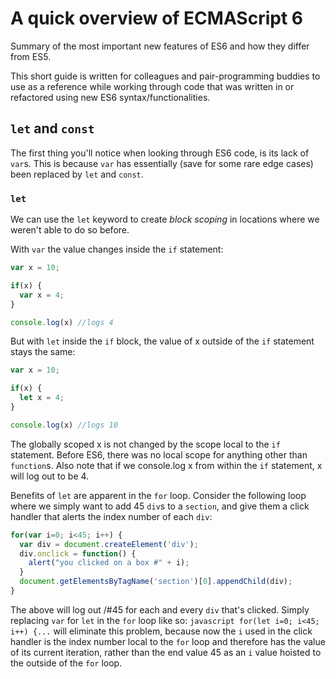 # A quick overview of ECMAScript 6
Summary of the most important new features of ES6 and how they differ from ES5.

This short guide is written for colleagues and pair-programming buddies to use as a reference while working through code that was written in or refactored using new ES6 syntax/functionalities.

## `let` and `const`
The first thing you'll notice when looking through ES6 code, is its lack of `var`s.
This is because `var` has essentially (save for some rare edge cases) been replaced by `let` and `const`.

### `let`
We can use the `let` keyword to create _block scoping_ in locations where we weren't able to do so before.

With `var` the value changes inside the `if` statement:
```javascript
var x = 10;

if(x) {
  var x = 4;
}

console.log(x) //logs 4
```

But with `let` inside the `if` block, the value of x outside of the `if` statement stays the same:
```javascript
var x = 10;

if(x) {
  let x = 4;
}

console.log(x) //logs 10
```
The globally scoped x is not changed by the scope local to the `if` statement. Before ES6, there was no local scope for anything other than `function`s. Also note that if we console.log x from within the `if` statement, x will log out to be 4.

Benefits of `let` are apparent in the `for` loop. Consider the following loop where we simply want to add 45 `div`s to a `section`, and give them a click handler that alerts the index number of each `div`:
```javascript
for(var i=0; i<45; i++) {
  var div = document.createElement('div');
  div.onclick = function() {
    alert("you clicked on a box #" + i);
  }
  document.getElementsByTagName('section')[0].appendChild(div);
}
```
The above will log out /#45 for each and every `div` that's clicked. Simply replacing `var` for `let` in the `for` loop like so: ```javascript for(let i=0; i<45; i++) {...``` will eliminate this problem, because now the `i` used in the click handler is the index number local to the `for` loop and therefore has the value of its current iteration, rather than the end value 45 as an `i` value hoisted to the outside of the `for` loop.
